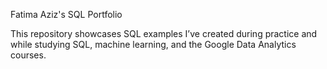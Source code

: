 Fatima Aziz's SQL Portfolio

This repository showcases SQL examples I’ve created during practice and while studying SQL, machine learning, and the Google Data Analytics courses.

